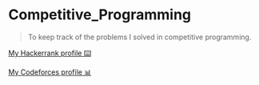 # Competitive_Programming

> To keep track of the problems I solved in competitive programming.


[My Hackerrank profile ⌨️](https://www.hackerrank.com/Jordannn)

[My Codeforces profile 📊](https://codeforces.com/profile/jordanbro)
